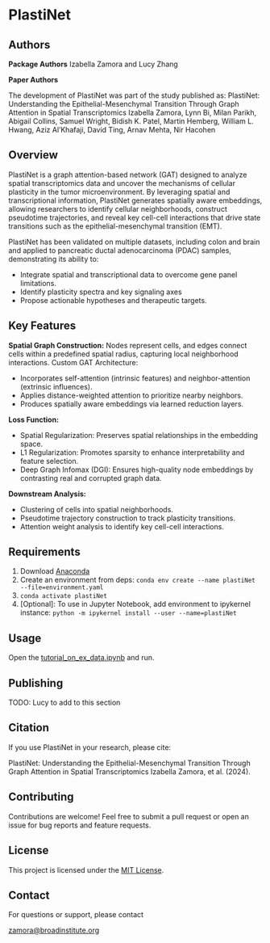 #  PlastiNet

## Authors

**Package Authors**
Izabella Zamora and Lucy Zhang

**Paper Authors**

The development of PlastiNet was part of the study published as:
PlastiNet: Understanding the Epithelial-Mesenchymal Transition Through Graph Attention in Spatial Transcriptomics
Izabella Zamora, Lynn Bi, Milan Parikh, Abigail Collins, Samuel Wright, Bidish K. Patel, Martin Hemberg, William L. Hwang, Aziz Al’Khafaji, David Ting, Arnav Mehta, Nir Hacohen

## Overview

PlastiNet is a graph attention-based network (GAT) designed to analyze spatial transcriptomics data and uncover the mechanisms of cellular plasticity in the tumor microenvironment. By leveraging spatial and transcriptional information, PlastiNet generates spatially aware embeddings, allowing researchers to identify cellular neighborhoods, construct pseudotime trajectories, and reveal key cell-cell interactions that drive state transitions such as the epithelial-mesenchymal transition (EMT).

PlastiNet has been validated on multiple datasets, including colon and brain and applied to pancreatic ductal adenocarcinoma (PDAC) samples, demonstrating its ability to:

- Integrate spatial and transcriptional data to overcome gene panel limitations.
- Identify plasticity spectra and key signaling axes
- Propose actionable hypotheses and therapeutic targets.

## Key Features

**Spatial Graph Construction:** Nodes represent cells, and edges connect cells within a predefined spatial radius, capturing local neighborhood interactions.
Custom GAT Architecture:
- Incorporates self-attention (intrinsic features) and neighbor-attention (extrinsic influences).
- Applies distance-weighted attention to prioritize nearby neighbors.
- Produces spatially aware embeddings via learned reduction layers.

**Loss Function:**
- Spatial Regularization: Preserves spatial relationships in the embedding space.
- L1 Regularization: Promotes sparsity to enhance interpretability and feature selection.
- Deep Graph Infomax (DGI): Ensures high-quality node embeddings by contrasting real and corrupted graph data.

**Downstream Analysis:**
- Clustering of cells into spatial neighborhoods.
- Pseudotime trajectory construction to track plasticity transitions.
- Attention weight analysis to identify key cell-cell interactions.

## Requirements

1. Download [Anaconda](https://anaconda.org/)
2. Create an environment from deps: `conda env create --name plastiNet --file=environment.yaml`
3. `conda activate plastiNet`
4. [Optional]: To use in Jupyter Notebook, add environment to ipykernel instance: `python -m ipykernel install --user --name=plastiNet`

## Usage

Open the [tutorial_on_ex_data.ipynb](https://github.com/izabellaleahz/plastinet/blob/main/notebooks/tutorial_on_ex_data.ipynb) and run.

## Publishing

TODO: Lucy to add to this section

## Citation
If you use PlastiNet in your research, please cite:

PlastiNet: Understanding the Epithelial-Mesenchymal Transition Through Graph Attention in Spatial Transcriptomics
Izabella Zamora, et al. (2024). 

## Contributing

Contributions are welcome! Feel free to submit a pull request or open an issue for bug reports and feature requests.

## License

This project is licensed under the [MIT License](https://opensource.org/license/mit).

## Contact

For questions or support, please contact

zamora@broadinstitute.org 
